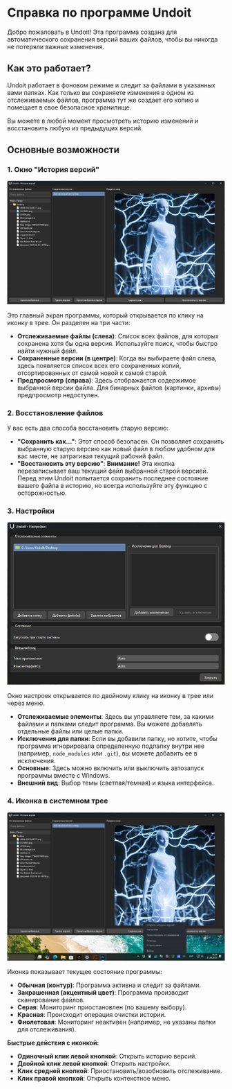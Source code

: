 # Справка по программе Undoit

Добро пожаловать в Undoit! Эта программа создана для автоматического сохранения версий ваших файлов, чтобы вы никогда не потеряли важные изменения.

## Как это работает?

Undoit работает в фоновом режиме и следит за файлами в указанных вами папках. Как только вы сохраняете изменения в одном из отслеживаемых файлов, программа тут же создает его копию и помещает в свое безопасное хранилище.

Вы можете в любой момент просмотреть историю изменений и восстановить любую из предыдущих версий.

## Основные возможности

### 1. Окно "История версий"

![Скриншот окна истории версий](screenshot.png)

Это главный экран программы, который открывается по клику на иконку в трее. Он разделен на три части:

*   **Отслеживаемые файлы (слева)**: Список всех файлов, для которых сохранена хотя бы одна версия. Используйте поиск, чтобы быстро найти нужный файл.
*   **Сохраненные версии (в центре)**: Когда вы выбираете файл слева, здесь появляется список всех его сохраненных копий, отсортированных от самой новой к самой старой.
*   **Предпросмотр (справа)**: Здесь отображается содержимое выбранной версии файла. Для бинарных файлов (картинки, архивы) предпросмотр недоступен.

### 2. Восстановление файлов

У вас есть два способа восстановить старую версию:

*   **"Сохранить как..."**: Этот способ безопасен. Он позволяет сохранить выбранную старую версию как новый файл в любом удобном для вас месте, не затрагивая текущий рабочий файл.
*   **"Восстановить эту версию"**: **Внимание!** Эта кнопка перезаписывает ваш текущий файл выбранной старой версией. Перед этим Undoit попытается сохранить последнее состояние вашего файла в историю, но всегда используйте эту функцию с осторожностью.

### 3. Настройки

![Скриншот окна истории версий](screenshot_01.png)

Окно настроек открывается по двойному клику на иконку в трее или через меню.

*   **Отслеживаемые элементы**: Здесь вы управляете тем, за какими файлами и папками следит программа. Вы можете добавлять отдельные файлы или целые папки.
*   **Исключения для папки**: Если вы добавили папку, но хотите, чтобы программа игнорировала определенную подпапку внутри нее (например, `node_modules` или `.git`), вы можете добавить ее в исключения.
*   **Основные**: Здесь можно включить или выключить автозапуск программы вместе с Windows.
*   **Внешний вид**: Выбор темы (светлая/темная) и языка интерфейса.

### 4. Иконка в системном трее

![Скриншот окна истории версий](screenshot_02.png)

Иконка показывает текущее состояние программы:

*   **Обычная (контур)**: Программа активна и следит за файлами.
*   **Закрашенная (акцентный цвет)**: Программа производит сканирование файлов.
*   **Серая**: Мониторинг приостановлен (по вашему выбору).
*   **Красная**: Происходит операция очистки истории.
*   **Фиолетовая**: Мониторинг неактивен (например, не указаны папки для отслеживания).

**Быстрые действия с иконкой:**

*   **Одиночный клик левой кнопкой**: Открыть историю версий.
*   **Двойной клик левой кнопкой**: Открыть настройки.
*   **Клик средней кнопкой**: Приостановить/возобновить отслеживание.
*   **Клик правой кнопкой**: Открыть контекстное меню.